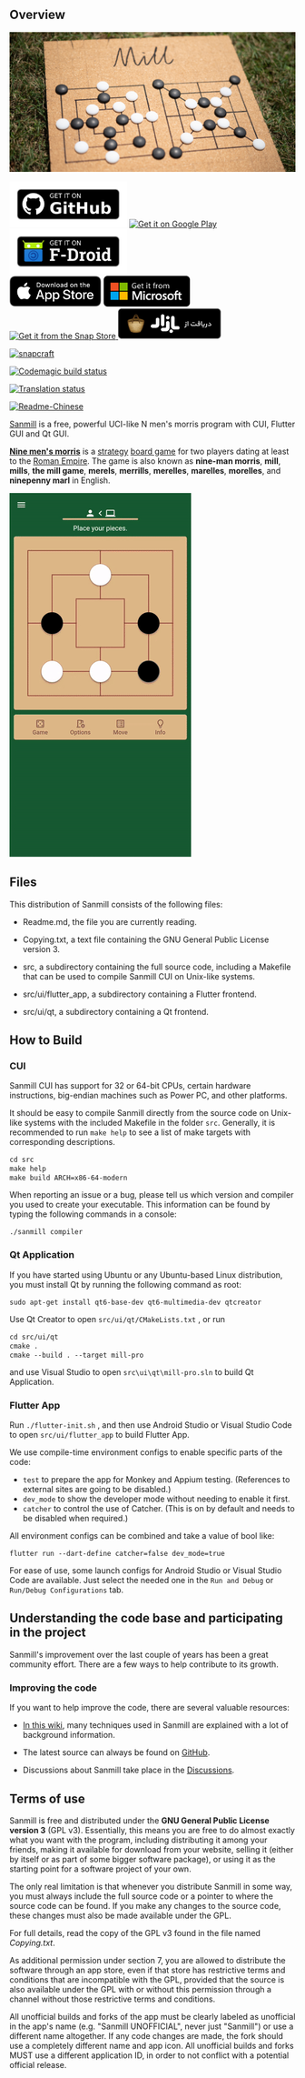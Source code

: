 ## Overview

[![Graphic](fastlane/metadata/android/en-US/images/featureGraphic.png)](https://www.youtube.com/channel/UCbGKXwhh1DkuINyZw05kyHw/featured)

<a href="https://github.com/calcitem/Sanmill/actions/workflows/flutter.yml?query=branch%3Amaster+is%3Asuccess+event%3Apush" target="_blank">
<img src="src/ui/flutter_app/assets/badges/get-it-on-github.png" alt="Get it on GitHub" height="80"/></a>

<a href="https://play.google.com/store/apps/details?id=com.calcitem.sanmill" target="_blank">
<img src="https://play.google.com/intl/en_us/badges/images/generic/en-play-badge.png" alt="Get it on Google Play" height="80"/></a>

<a href="https://f-droid.org/packages/com.calcitem.sanmill/" target="_blank">
<img src="src/ui/flutter_app/assets/badges/get-it-on-fdroid.png" alt="Get it on F-Droid" height="80"/></a>

</br>

<a href="https://apps.apple.com/us/app/mill-n-mens-morris/id1662297339?itsct=apps_box_badge&amp;itscg=30200" target="_blank">
<img src="src/ui/flutter_app/assets/badges/download-on-the-app-store-en-us.svg" alt="Download on the App Store" height="54"/></a>

<a href="https://www.microsoft.com/en-us/p/mill-n-mens-morris/9nv3wz4zdtjh" target="_blank">
<img src="src/ui/flutter_app/assets/badges/git-it-from-microsoft-en-us.svg" alt="Get it from the Microsoft Store" height="54"/></a>

<a href="https://snapcraft.io/mill">
  <img alt="Get it from the Snap Store" src="https://snapcraft.io/static/images/badges/en/snap-store-black.svg" />
</a>

<a href="https://cafebazaar.ir/app/com.calcitem.sanmill" target="_blank">
<img src="src/ui/flutter_app/assets/badges/get-it-on-cafebazaar.png" alt="Get it on CafeBazaar" height="54"/></a>

[![snapcraft](https://snapcraft.io/mill/badge.svg)](https://snapcraft.io/mill)

[![Codemagic build status](https://api.codemagic.io/apps/5fafbd77605096975ff9d1ba/5fafbd77605096975ff9d1b9/status_badge.svg)](https://codemagic.io/apps/5fafbd77605096975ff9d1ba/5fafbd77605096975ff9d1b9/latest_build)

[![Translation status](https://hosted.weblate.org/widgets/sanmill/-/svg-badge.svg)](https://hosted.weblate.org/engage/sanmill/)

[![Readme-Chinese](https://img.shields.io/badge/README-简体中文-red.svg)](README-zh_CN.md)

[Sanmill](https://github.com/calcitem/Sanmill) is a free, powerful UCI-like N men's morris program with CUI, Flutter GUI and Qt GUI.

[**Nine men's morris**](https://en.wikipedia.org/wiki/Nine_men%27s_morris) is a [strategy](https://en.wikipedia.org/wiki/Abstract_strategy_game) [board game](https://en.wikipedia.org/wiki/Board_games) for two players dating at least to the [Roman Empire](https://en.wikipedia.org/wiki/Roman_Empire). The game is also known as **nine-man morris**, **mill**, **mills**, **the mill game**, **merels**, **merrills**, **merelles**, **marelles**, **morelles**, and **ninepenny marl** in English.

![image](https://github.com/calcitem/calcitem/raw/master/Sanmill/res/sanmill.gif)

## Files

This distribution of Sanmill consists of the following files:

* Readme.md, the file you are currently reading.

* Copying.txt, a text file containing the GNU General Public License version 3.

* src, a subdirectory containing the full source code, including a Makefile that can be used to compile Sanmill CUI on Unix-like systems.

* src/ui/flutter_app, a subdirectory containing a Flutter frontend.

* src/ui/qt, a subdirectory containing a Qt frontend.

## How to Build

### CUI

Sanmill CUI has support for 32 or 64-bit CPUs, certain hardware instructions, big-endian machines such as Power PC, and other platforms.

It should be easy to compile Sanmill directly from the source code on Unix-like systems with the included Makefile in the folder `src`. Generally, it is recommended to run `make help` to see a list of make targets with corresponding descriptions.

```shell
cd src
make help
make build ARCH=x86-64-modern
```

When reporting an issue or a bug, please tell us which version and compiler you used to create your executable. This information can be found by typing the following commands in a console:

```shell
./sanmill compiler
```

### Qt Application

If you have started using Ubuntu or any Ubuntu-based Linux distribution, you must install Qt by running the following command as root:

```shell
sudo apt-get install qt6-base-dev qt6-multimedia-dev qtcreator
```

Use Qt Creator to open `src/ui/qt/CMakeLists.txt` , or run

```shell
cd src/ui/qt
cmake .
cmake --build . --target mill-pro
```

and use Visual Studio to open `src\ui\qt\mill-pro.sln` to build Qt Application.

### Flutter App

Run `./flutter-init.sh` , and then use Android Studio or Visual Studio Code to open `src/ui/flutter_app` to build Flutter App.

We use compile-time environment configs to enable specific parts of the code:

* `test` to prepare the app for Monkey and Appium testing. (References to external sites are going to be disabled.)
* `dev_mode` to show the developer mode without needing to enable it first.
* `catcher` to control the use of Catcher. (This is on by default and needs to be disabled when required.)

All environment configs can be combined and take a value of bool like:

```shell
flutter run --dart-define catcher=false dev_mode=true
```

For ease of use, some launch configs for Android Studio or Visual Studio Code are available. Just select the needed one in the `Run and Debug` or `Run/Debug Configurations` tab.

## Understanding the code base and participating in the project

Sanmill's improvement over the last couple of years has been a great community effort. There are a few ways to help contribute to its growth.

### Improving the code

If you want to help improve the code, there are several valuable resources:

* [In this wiki](https://github.com/calcitem/Sanmill/wiki), many techniques used in Sanmill are explained with a lot of background information.

* The latest source can always be found on [GitHub](https://github.com/calcitem/Sanmill).

* Discussions about Sanmill take place in the [Discussions](https://github.com/calcitem/Sanmill/discussions).

## Terms of use

Sanmill is free and distributed under the **GNU General Public License version 3** (GPL v3). Essentially, this means you are free to do almost exactly what you want with the program, including distributing it among your friends, making it available for download from your website, selling it (either by itself or as part of some bigger software package), or using it as the starting point for a software project of your own.

The only real limitation is that whenever you distribute Sanmill in some way, you must always include the full source code or a pointer to where the source code can be found. If you make any changes to the source code, these changes must also be made available under the GPL.

For full details, read the copy of the GPL v3 found in the file named *Copying.txt*.

As additional permission under section 7, you are allowed to distribute the software through an app store, even if that store has restrictive terms and conditions that are incompatible with the GPL, provided that the source is also available under the GPL with or without this permission through a channel without those restrictive terms and conditions.

All unofficial builds and forks of the app must be clearly labeled as unofficial in the app's name (e.g. "Sanmill  UNOFFICIAL", never just "Sanmill") or use a different name altogether. If any code changes are made, the fork should use a completely different name and app icon. All unofficial builds and forks MUST use a different application ID, in order to not conflict with a potential official release.
